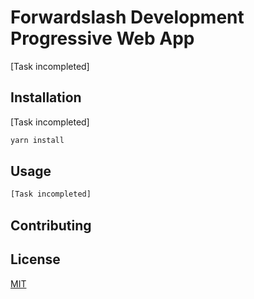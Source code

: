 # Forwardslash Development Progressive Web App

[Task incompleted]

## Installation

[Task incompleted]

```bash
yarn install
```

## Usage

```python
[Task incompleted]
```

## Contributing


## License
[MIT](https://choosealicense.com/licenses/mit/)